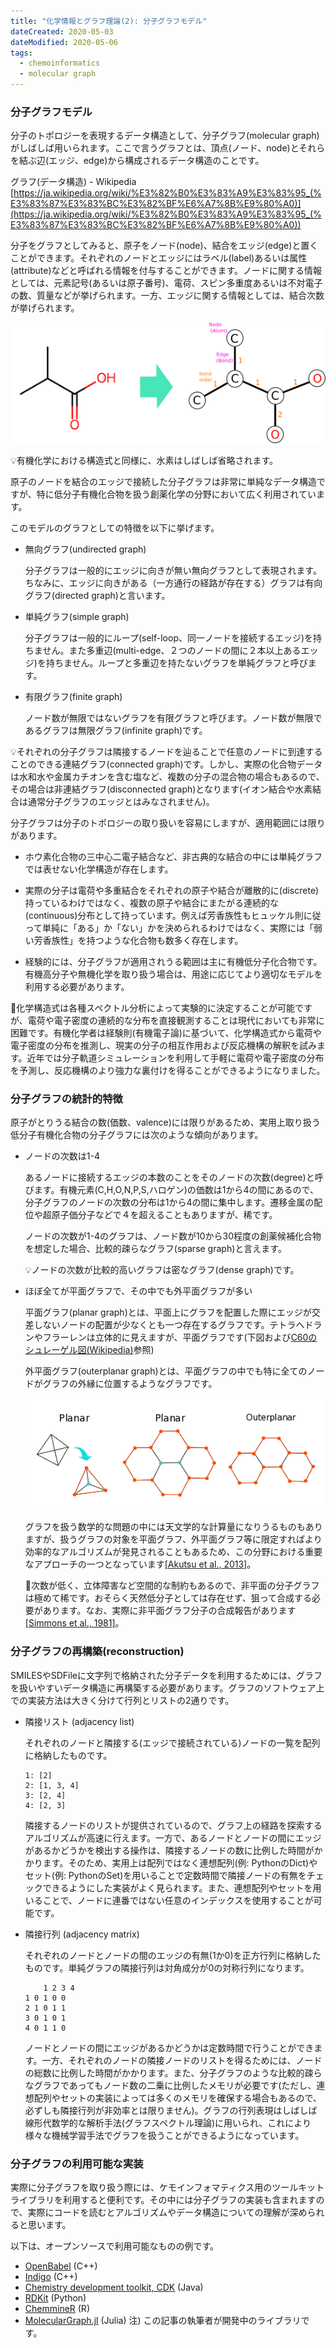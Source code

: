 ```yaml
---
title: "化学情報とグラフ理論(2): 分子グラフモデル"
dateCreated: 2020-05-03
dateModified: 2020-05-06
tags:
  - chemoinformatics
  - molecular graph
---
```


### 分子グラフモデル

分子のトポロジーを表現するデータ構造として、分子グラフ(molecular graph)がしばしば用いられます。ここで言うグラフとは、頂点(ノード、node)とそれらを結ぶ辺(エッジ、edge)から構成されるデータ構造のことです。

グラフ(データ構造) - Wikipedia  
[https://ja.wikipedia.org/wiki/%E3%82%B0%E3%83%A9%E3%83%95_(%E3%83%87%E3%83%BC%E3%82%BF%E6%A7%8B%E9%80%A0)](https://ja.wikipedia.org/wiki/%E3%82%B0%E3%83%A9%E3%83%95_(%E3%83%87%E3%83%BC%E3%82%BF%E6%A7%8B%E9%80%A0))

分子をグラフとしてみると、原子をノード(node)、結合をエッジ(edge)と置くことができます。それぞれのノードとエッジにはラベル(label)あるいは属性(attribute)などと呼ばれる情報を付与することができます。ノードに関する情報としては、元素記号(あるいは原子番号)、電荷、スピン多重度あるいは不対電子の数、質量などが挙げられます。一方、エッジに関する情報としては、結合次数が挙げられます。

![Molecular graph](../assets/molecular-graph/molgraph.png)

💡<span class="tip">有機化学における構造式と同様に、水素はしばしば省略されます。</span>

原子のノードを結合のエッジで接続した分子グラフは非常に単純なデータ構造ですが、特に低分子有機化合物を扱う創薬化学の分野において広く利用されています。

このモデルのグラフとしての特徴を以下に挙げます。

- 無向グラフ(undirected graph)

  分子グラフは一般的にエッジに向きが無い無向グラフとして表現されます。ちなみに、エッジに向きがある（一方通行の経路が存在する）グラフは有向グラフ(directed graph)と言います。

- 単純グラフ(simple graph)

  分子グラフは一般的にループ(self-loop、同一ノードを接続するエッジ)を持ちません。また多重辺(multi-edge、２つのノードの間に２本以上あるエッジ)を持ちません。ループと多重辺を持たないグラフを単純グラフと呼びます。

- 有限グラフ(finite graph)

  ノード数が無限ではないグラフを有限グラフと呼びます。ノード数が無限であるグラフは無限グラフ(infinite graph)です。

💡<span class="tip">それぞれの分子グラフは隣接するノードを辿ることで任意のノードに到達することのできる連結グラフ(connected graph)です。しかし、実際の化合物データは水和水や金属カチオンを含む塩など、複数の分子の混合物の場合もあるので、その場合は非連結グラフ(disconnected graph)となります(イオン結合や水素結合は通常分子グラフのエッジとはみなされません)。</span>

分子グラフは分子のトポロジーの取り扱いを容易にしますが、適用範囲には限りがあります。

- ホウ素化合物の三中心二電子結合など、非古典的な結合の中には単純グラフでは表せない化学構造が存在します。

- 実際の分子は電荷や多重結合をそれぞれの原子や結合が離散的に(discrete)持っているわけではなく、複数の原子や結合にまたがる連続的な(continuous)分布として持っています。例えば芳香族性もヒュッケル則に従って単純に「ある」か「ない」かを決められるわけではなく、実際には「弱い芳香族性」を持つような化合物も数多く存在します。

- 経験的には、分子グラフが適用されうる範囲は主に有機低分子化合物です。有機高分子や無機化学を取り扱う場合は、用途に応じてより適切なモデルを利用する必要があります。

📗<span class="note">化学構造式は各種スペクトル分析によって実験的に決定することが可能ですが、電荷や電子密度の連続的な分布を直接観測することは現代においても非常に困難です。有機化学者は経験則(有機電子論)に基づいて、化学構造式から電荷や電子密度の分布を推測し、現実の分子の相互作用および反応機構の解釈を試みます。近年では分子軌道シミュレーションを利用して手軽に電荷や電子密度の分布を予測し、反応機構のより強力な裏付けを得ることができるようになりました。</span>


### 分子グラフの統計的特徴

原子がとりうる結合の数(価数、valence)には限りがあるため、実用上取り扱う低分子有機化合物の分子グラフには次のような傾向があります。

- ノードの次数は1-4

  あるノードに接続するエッジの本数のことをそのノードの次数(degree)と呼びます。有機元素(C,H,O,N,P,S,ハロゲン)の価数は1から4の間にあるので、分子グラフのノードの次数の分布は1から4の間に集中します。遷移金属の配位や超原子価分子などで４を超えることもありますが、稀です。
  
  ノードの次数が1-4のグラフは、ノード数が10から30程度の創薬候補化合物を想定した場合、比較的疎らなグラフ(sparse graph)と言えます。

  💡<span class="tip">ノードの次数が比較的高いグラフは密なグラフ(dense graph)です。</span>

- ほぼ全てが平面グラフで、その中でも外平面グラフが多い

  平面グラフ(planar graph)とは、平面上にグラフを配置した際にエッジが交差しないノードの配置が少なくとも一つ存在するグラフです。テトラへドランやフラーレンは立体的に見えますが、平面グラフです(下図および[C60のシュレーゲル図(Wikipedia)](https://en.wikipedia.org/wiki/Fullerene#/media/File:Graph_of_60-fullerene_w-nodes.svg)参照)

  外平面グラフ(outerplanar graph)とは、平面グラフの中でも特に全てのノードがグラフの外縁に位置するようなグラフです。

  ![planar graph](../assets/molecular-graph/planar.png)

  グラフを扱う数学的な問題の中には天文学的な計算量になりうるものもありますが、扱うグラフの対象を平面グラフ、外平面グラフ等に限定すればより効率的なアルゴリズムが発見されることもあるため、この分野における重要なアプローチの一つとなっています[[Akutsu et al., 2013]](http://dx.doi.org/10.5936/csbj.201302004)。

  📗<span class="note">次数が低く、立体障害など空間的な制約もあるので、非平面の分子グラフは極めて稀です。おそらく天然低分子としては存在せず、狙って合成する必要があります。なお、実際に非平面グラフ分子の合成報告があります[[Simmons et al., 1981]](https://doi.org/10.1016/0040-4039(81)80077-9)。</span>


### 分子グラフの再構築(reconstruction)

SMILESやSDFileに文字列で格納された分子データを利用するためには、グラフを扱いやすいデータ構造に再構築する必要があります。グラフのソフトウェア上での実装方法は大きく分けて行列とリストの2通りです。

- 隣接リスト (adjacency list)

  それぞれのノードと隣接する(エッジで接続されている)ノードの一覧を配列に格納したものです。

  ```
  1: [2]
  2: [1, 3, 4]
  3: [2, 4]
  4: [2, 3]
  ```

  隣接するノードのリストが提供されているので、グラフ上の経路を探索するアルゴリズムが高速に行えます。一方で、あるノードとノードの間にエッジがあるかどうかを検出する操作は、隣接するノードの数に比例した時間がかかります。そのため、実用上は配列ではなく連想配列(例: PythonのDict)やセット(例: PythonのSet)を用いることで定数時間で隣接ノードの有無をチェックできるようにした実装がよく見られます。また、連想配列やセットを用いることで、ノードに連番ではない任意のインデックスを使用することが可能です。

- 隣接行列 (adjacency matrix)

  それぞれのノードとノードの間のエッジの有無(1か0)を正方行列に格納したものです。単純グラフの隣接行列は対角成分が0の対称行列になります。

  ```
      1 2 3 4
  1 0 1 0 0
  2 1 0 1 1
  3 0 1 0 1
  4 0 1 1 0
  ```

  ノードとノードの間にエッジがあるかどうかは定数時間で行うことができます。一方、それぞれのノードの隣接ノードのリストを得るためには、ノードの総数に比例した時間がかかります。また、分子グラフのような比較的疎らなグラフであってもノード数の二乗に比例したメモリが必要です(ただし、連想配列やセットの実装によっては多くのメモリを確保する場合もあるので、必ずしも隣接行列が非効率とは限りません)。グラフの行列表現はしばしば線形代数学的な解析手法(グラフスペクトル理論)に用いられ、これにより様々な機械学習手法でグラフを扱うことができるようになっています。


### 分子グラフの利用可能な実装

実際に分子グラフを取り扱う際には、ケモインフォマティクス用のツールキットライブラリを利用すると便利です。その中には分子グラフの実装も含まれますので、実際にコードを読むとアルゴリズムやデータ構造についての理解が深められると思います。

以下は、オープンソースで利用可能なものの例です。

- [OpenBabel](http://openbabel.org/wiki/Main_Page) (C++)
- [Indigo](https://lifescience.opensource.epam.com/indigo/) (C++)
- [Chemistry development toolkit, CDK](https://cdk.github.io/) (Java)
- [RDKit](https://rdkit.org) (Python)
- [ChemmineR](https://bioconductor.org/packages/release/bioc/html/ChemmineR.html) (R)
- [MolecularGraph.jl](https://github.com/mojaie/MolecularGraph.jl) (Julia)<span class="tip"> 注) この記事の執筆者が開発中のライブラリです。</span>
